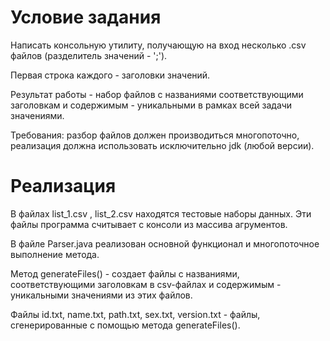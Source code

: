 # Условие задания

Написать консольную утилиту, получающую на вход несколько .csv файлов (разделитель значений - ';'). 

Первая строка каждого - заголовки значений. 

Результат работы - набор файлов с названиями соответствующими заголовкам и содержимым - уникальными в рамках всей задачи значениями.

Требования: разбор файлов должен производиться многопоточно, реализация должна использовать исключительно jdk (любой версии).

# Реализация

В файлах list_1.csv , list_2.csv находятся тестовые наборы данных. Эти файлы программа считывает с консоли из массива агрументов.

В файле Parser.java реализован основной функционал и многопоточное выполнение метода.

Метод generateFiles() - создает файлы с названиями, соответствующими заголовкам в csv-файлах и содержимым - уникальными значениями из этих файлов. 

Файлы id.txt, name.txt, path.txt, sex.txt, version.txt - файлы, сгенерированные с помощью метода generateFiles().
